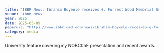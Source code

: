```yaml
---
title: "IBBR News: Ibrahim Boyenle receives G. Forrest Wood Memorial Scholarship and Outstanding Presentation Award at the Regional NOBCChE Meeting"
venue: "IBBR News"
year: 2025
date: 2025-05-09
paperurl: "https://www.ibbr.umd.edu/news/ibrahim-boyenle-receives-g-forrest-woods-memorial-scholarship-and-outstanding-presentation-award-at-the-regional-nobcche-meeting"
category: media
---
```


University feature covering my NOBCChE presentation and recent awards.
